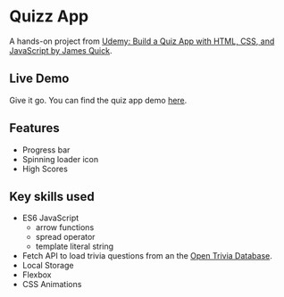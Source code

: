 # Quizz App

A hands-on project from [Udemy: Build a Quiz App with HTML, CSS, and JavaScript by James Quick](https://www.udemy.com/share/100VnqBEoYcV5aQHk=/).

## Live Demo

Give it go. You can find the quiz app demo [here](https://kabuk1.github.io/quiz-app/).

## Features
* Progress bar
* Spinning loader icon
* High Scores

## Key skills used
* ES6 JavaScript
  * arrow functions
  * spread operator
  * template literal string
* Fetch API to load trivia questions from an the [Open Trivia Database](https://opentdb.com). 
* Local Storage
* Flexbox
* CSS Animations
